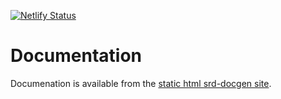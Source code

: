 [![Netlify Status](https://api.netlify.com/api/v1/badges/3fd99e77-67fb-4d9b-bdaf-f0755dc3ffbf/deploy-status)](https://app.netlify.com/sites/srd-docgen/deploys)

# Documentation

Documenation is available from the [static html srd-docgen site](https://srd-docgen.netlify.app). 